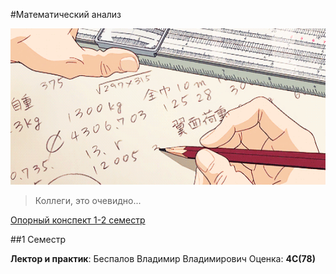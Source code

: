 #Математический анализ


<img alt="Cry" src="https://github.com/Gastozavr/itmo/blob/main/pictures/math.gif" height="250">

> Коллеги, это очевидно...

[Опорный конспект 1-2 семестр](https://drive.google.com/file/d/1djjiNfdQDAWuMCLIH2Q0yms76Agb54MP/view)

##1 Семестр

**Лектор и практик**: Беспалов Владимир Владимирович
Оценка: **4C(78)**
